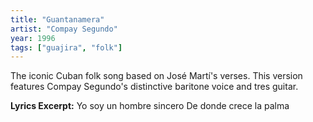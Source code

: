 ```yaml
---
title: "Guantanamera"
artist: "Compay Segundo"
year: 1996
tags: ["guajira", "folk"]
---
```


The iconic Cuban folk song based on José Martí's verses. This version features Compay Segundo's distinctive baritone voice and tres guitar.

**Lyrics Excerpt:**
Yo soy un hombre sincero
De donde crece la palma
